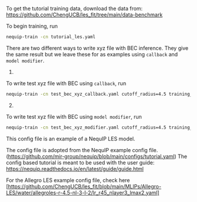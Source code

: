 To get the tutorial training data,
download the data from: https://github.com/ChengUCB/les_fit/tree/main/data-benchmark

To begin training, run
```bash
nequip-train -cn tutorial_les.yaml
```

There are two different ways to write xyz file with BEC inference. 
They give the same result but we leave these for as examples using `callback` and `model modifier`.

1.
To write test xyz file with BEC using `callback`, run
```bash
nequip-train -cn test_bec_xyz_callback.yaml cutoff_radius=4.5 training_module.model.checkpoint_path={best.ckpt}
```

2.
To write test xyz file with BEC using `model modifier`, run
```bash
nequip-train -cn test_bec_xyz_modifier.yaml cutoff_radius=4.5 training_module.model.model.checkpoint_path={best.ckpt}
```

This config file is an example of a NequIP LES model.

The config file is adopted from the NequIP example config file. (https://github.com/mir-group/nequip/blob/main/configs/tutorial.yaml)
The config based tutorial is meant to be used with the user guide: https://nequip.readthedocs.io/en/latest/guide/guide.html

For the Allegro LES example config file, check here [https://github.com/ChengUCB/les_fit/blob/main/MLIPs/Allegro-LES/water/allegroles-r-4.5-nl-3-l-2/lr_r45_nlayer3_lmax2.yaml]
